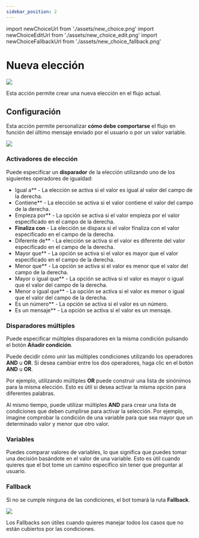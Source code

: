 ```yaml
---
sidebar_position: 2
---
```


import newChoiceUrl from './assets/new_choice.png'
import newChoiceEditUrl from './assets/new_choice_edit.png'
import newChoiceFallbackUrl from './assets/new_choice_fallback.png'

# Nueva elección

<img src={newChoiceUrl} width={180} />

Esta acción permite crear una nueva elección en el flujo actual.

## Configuración

Esta acción permite personalizar **cómo debe comportarse** el flujo en función del último mensaje enviado por el usuario o por un valor variable.

<img src={newChoiceEditUrl} width={300} />

### Activadores de elección

Puede especificar un **disparador** de la elección utilizando uno de los siguientes operadores de igualdad:

- Igual a** - La elección se activa si el valor es igual al valor del campo de la derecha.
- Contiene** - La elección se activa si el valor contiene el valor del campo de la derecha.
- Empieza por** - La opción se activa si el valor empieza por el valor especificado en el campo de la derecha.
- **Finaliza con** - La elección se dispara si el valor finaliza con el valor especificado en el campo de la derecha.
- Diferente de** - La elección se activa si el valor es diferente del valor especificado en el campo de la derecha.
- Mayor que** - La opción se activa si el valor es mayor que el valor especificado en el campo de la derecha.
- Menor que** - La opción se activa si el valor es menor que el valor del campo de la derecha.
- Mayor o igual que** - La opción se activa si el valor es mayor o igual que el valor del campo de la derecha.
- Menor o igual que** - La opción se activa si el valor es menor o igual que el valor del campo de la derecha.
- Es un número** - La opción se activa si el valor es un número.
- Es un mensaje** - La opción se activa si el valor es un mensaje.

### Disparadores múltiples

Puede especificar múltiples disparadores en la misma condición pulsando el botón **Añadir condición**.

Puede decidir cómo unir las múltiples condiciones utilizando los operadores **AND** u **OR**. Si desea cambiar entre los dos operadores, haga clic en el botón **AND** u **OR**.

Por ejemplo, utilizando múltiples **OR** puede construir una lista de sinónimos para la misma elección. Esto es útil si desea activar la misma opción para diferentes palabras.

Al mismo tiempo, puede utilizar múltiples **AND** para crear una lista de condiciones que deben cumplirse para activar la selección. Por ejemplo, imagine comprobar la condición de una variable para que sea mayor que un determinado valor y menor que otro valor.


### Variables

Puedes comparar valores de variables, lo que significa que puedes tomar una decisión basándote en el valor de una variable. Esto es útil cuando quieres que el bot tome un camino específico sin tener que preguntar al usuario.

### Fallback

Si no se cumple ninguna de las condiciones, el bot tomará la ruta **Fallback**.

<img src={newChoiceFallbackUrl} width={500} />

Los Fallbacks son útiles cuando quieres manejar todos los casos que no están cubiertos por las condiciones.